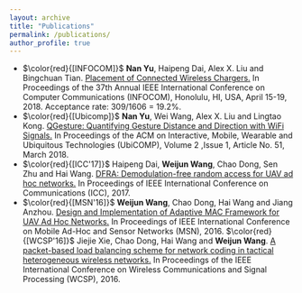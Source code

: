 ```yaml
---
layout: archive
title: "Publications"
permalink: /publications/
author_profile: true
---
```


* $\color{red}{[INFOCOM]}$ **Nan Yu**, Haipeng Dai, Alex X. Liu and Bingchuan Tian. [Placement of Connected Wireless 
Chargers.](https://ieeexplore.ieee.org/stamp/stamp.jsp?tp=&arnumber=8485934) In Proceedings of the 37th Annual IEEE International Conference on Computer Communications (INFOCOM), Honolulu, HI, USA, April 15-19, 2018. Acceptance rate: 309/1606 = 19.2%.
* $\color{red}{[Ubicomp]}$ **Nan Yu**, Wei Wang, Alex X. Liu and Lingtao Kong. [QGesture: Quantifying Gesture Distance and Direction with WiFi Signals.](https://dl.acm.org/citation.cfm?id=3191783) In Proceedings of the ACM on Interactive, Mobile, Wearable and Ubiquitous Technologies (UbiCOMP), Volume 2 ,Issue 1, Article No. 51, March 2018.
* $\color{red}{[ICC'17]}$ Haipeng Dai, **Weijun Wang**, Chao Dong, Sen Zhu and Hai Wang. [DFRA: Demodulation-free random access for UAV ad hoc networks.](http://weijunalexwang.github.io/files/07997364.pdf) In Proceedings of IEEE International Conference on Communications (ICC), 2017.
* $\color{red}{[MSN'16]}$ **Weijun Wang**, Chao Dong, Hai Wang and Jiang Anzhou. [Design and Implementation of Adaptive MAC Framework for UAV Ad Hoc Networks.](http://weijunalexwang.github.io/files/07950233.pdf) In Proceedings of  IEEE International Conference on Mobile Ad-Hoc and Sensor Networks (MSN), 2016.
$\color{red}{[WCSP'16]}$ Jiejie Xie, Chao Dong, Hai Wang and **Weijun Wang**. [A packet-based load balancing scheme for network coding in tactical heterogeneous wireless networks.](http://weijunalexwang.github.io/files/07752659.pdf) In Proceedings of the IEEE International Conference on Wireless Communications and Signal Processing (WCSP), 2016.
